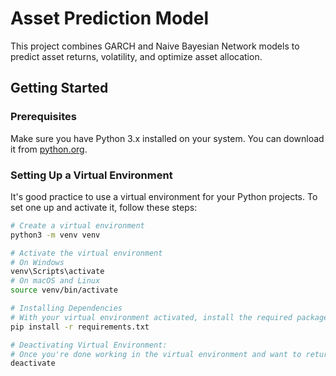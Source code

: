 # Asset Prediction Model

This project combines GARCH and Naive Bayesian Network models to predict asset returns, volatility, and optimize asset allocation.

## Getting Started

### Prerequisites

Make sure you have Python 3.x installed on your system. You can download it from [python.org](https://www.python.org/downloads/).

### Setting Up a Virtual Environment

It's good practice to use a virtual environment for your Python projects. To set one up and activate it, follow these steps:

```bash
# Create a virtual environment
python3 -m venv venv

# Activate the virtual environment
# On Windows
venv\Scripts\activate
# On macOS and Linux
source venv/bin/activate

# Installing Dependencies
# With your virtual environment activated, install the required packages using pip:
pip install -r requirements.txt

# Deactivating Virtual Environment:
# Once you're done working in the virtual environment and want to return to the global Python environment, you can deactivate it:
deactivate